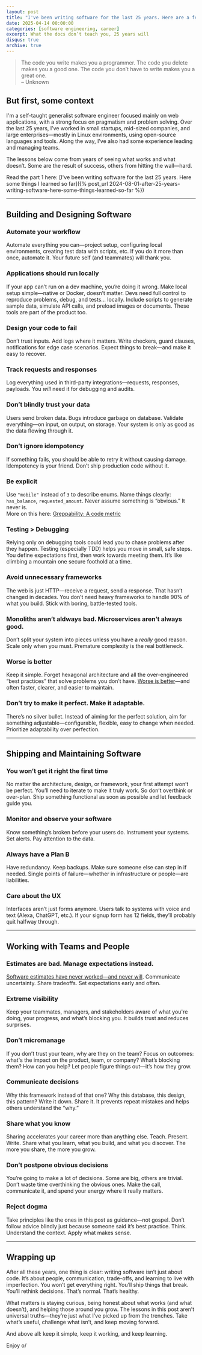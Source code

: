 ```yaml
---
layout: post
title: "I've been writing software for the last 25 years. Here are a few more things I've learned so far"
date: 2025-04-14 00:00:00
categories: [software engineering, career]
excerpt: What the docs don’t teach you, 25 years will
disqus: true
archive: true
---
```


> The code you write makes you a programmer. The code you delete makes you a good one. The code you don’t have to write makes you a great one.<br/>
> –  Unknown

## But first, some context

I'm a self-taught generalist software engineer focused mainly on web applications, with a strong focus on pragmatism and problem solving. Over the last 25 years, I’ve worked in small startups, mid-sized companies, and large enterprises—mostly in Linux environments, using open-source languages and tools. Along the way, I’ve also had some experience leading and managing teams.

The lessons below come from years of seeing what works and what doesn’t. Some are the result of success, others from hitting the wall—hard.

Read the part 1 here: [I've been writing software for the last 25 years. Here some things I learned so far]({% post_url 2024-08-01-after-25-years-writing-software-here-some-things-learned-so-far %})

---

## Building and Designing Software

### Automate your workflow  
Automate everything you can—project setup, configuring local environments, creating test data with scripts, etc. If you do it more than once, automate it. Your future self (and teammates) will thank you.

### Applications should run locally  
If your app can’t run on a dev machine, you’re doing it wrong. Make local setup simple—native or Docker, doesn’t matter. Devs need full control to reproduce problems, debug, and tests... locally. Include scripts to generate sample data, simulate API calls, and preload images or documents. These tools are part of the product too.

### Design your code to fail  
Don’t trust inputs. Add logs where it matters. Write checkers, guard clauses, notifications for edge case scenarios. Expect things to break—and make it easy to recover.

### Track requests and responses  
Log everything used in third-party integrations—requests, responses, payloads. You *will* need it for debugging and audits.

### Don’t blindly trust your data
Users send broken data. Bugs introduce garbage on database. Validate everything—on input, on output, on storage. Your system is only as good as the data flowing through it.

### Don’t ignore idempotency  
If something fails, you should be able to retry it without causing damage. Idempotency is your friend. Don’t ship production code without it.

### Be explicit  
Use `"mobile"` instead of `3` to describe enums. Name things clearly: `has_balance`, `requested_amount`. Never assume something is “obvious.” It never is.  
More on this here: [Greppability: A code metric](https://morizbuesing.com/blog/greppability-code-metric/)

### Testing > Debugging  
Relying only on debugging tools could lead you to chase problems after they happen. Testing (especially TDD) helps you move in small, safe steps. You define expectations first, then work towards meeting them. It’s like climbing a mountain one secure foothold at a time.

### Avoid unnecessary frameworks  
The web is just HTTP—receive a request, send a response. That hasn’t changed in decades. You don’t need heavy frameworks to handle 90% of what you build. Stick with boring, battle-tested tools.

### Monoliths aren’t aldways bad. Microservices aren’t always good.  
Don’t split your system into pieces unless you have a *really* good reason. Scale only when you must. Premature complexity is the real bottleneck.

### Worse is better  
Keep it simple. Forget hexagonal architecture and all the over-engineered “best practices” that solve problems you don’t have. [Worse is better](https://www.dreamsongs.com/WorseIsBetter.html)—and often faster, clearer, and easier to maintain.

### Don’t try to make it perfect. Make it adaptable.  
There’s no silver bullet. Instead of aiming for the perfect solution, aim for something adjustable—configurable, flexible, easy to change when needed. Prioritize adaptability over perfection.

---

## Shipping and Maintaining Software

### You won’t get it right the first time  
No matter the architecture, design, or framework, your first attempt won’t be perfect. You’ll need to iterate to make it truly work. So don’t overthink or over-plan. Ship something functional as soon as possible and let feedback guide you.

### Monitor and observe your software  
Know something’s broken before your users do. Instrument your systems. Set alerts. Pay attention to the data.

### Always have a Plan B  
Have redundancy. Keep backups. Make sure someone else can step in if needed. Single points of failure—whether in infrastructure or people—are liabilities.

### Care about the UX  
Interfaces aren’t just forms anymore. Users talk to systems with voice and text (Alexa, ChatGPT, etc.). If your signup form has 12 fields, they’ll probably quit halfway through.

---

## Working with Teams and People

### Estimates are bad. Manage expectations instead.  
[Software estimates have never worked—and never will](https://world.hey.com/dhh/software-estimates-have-never-worked-and-never-will-a41a9c71). Communicate uncertainty. Share tradeoffs. Set expectations early and often.

### Extreme visibility  
Keep your teammates, managers, and stakeholders aware of what you're doing, your progress, and what’s blocking you. It builds trust and reduces surprises.

### Don’t micromanage  
If you don’t trust your team, why are they on the team? Focus on outcomes: what's the impact on the product, team, or company? What’s blocking them? How can you help? Let people figure things out—it’s how they grow.

### Communicate decisions  
Why this framework instead of that one? Why this database, this design, this pattern? Write it down. Share it. It prevents repeat mistakes and helps others understand the “why.”

### Share what you know  
Sharing accelerates your career more than anything else. Teach. Present. Write. Share what you learn, what you build, and what you discover. The more you share, the more you grow.

### Don’t postpone obvious decisions  
You’re going to make a lot of decisions. Some are big, others are trivial. Don’t waste time overthinking the obvious ones. Make the call, communicate it, and spend your energy where it really matters.

### Reject dogma  
Take principles like the ones in this post as guidance—not gospel. Don’t follow advice blindly just because someone said it’s best practice. Think. Understand the context. Apply what makes sense.

---

##  Wrapping up

After all these years, one thing is clear: writing software isn’t just about code. It’s about people, communication, trade-offs, and learning to live with imperfection. You won’t get everything right. You’ll ship things that break. You’ll rethink decisions. That’s normal. That’s healthy.

What matters is staying curious, being honest about what works (and what doesn’t), and helping those around you grow. The lessons in this post aren’t universal truths—they’re just what I’ve picked up from the trenches. Take what’s useful, challenge what isn’t, and keep moving forward.

And above all: keep it simple, keep it working, and keep learning.

Enjoy o/
